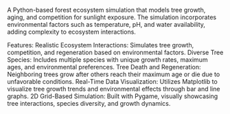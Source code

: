 A Python-based forest ecosystem simulation that models tree growth, aging, and competition for sunlight exposure. The simulation incorporates environmental factors such as temperature, pH, and water availability, adding complexity to ecosystem interactions.

Features:
Realistic Ecosystem Interactions: Simulates tree growth, competition, and regeneration based on environmental factors.
Diverse Tree Species: Includes multiple species with unique growth rates, maximum ages, and environmental preferences.
Tree Death and Regeneration: Neighboring trees grow after others reach their maximum age or die due to unfavorable conditions.
Real-Time Data Visualization: Utilizes Matplotlib to visualize tree growth trends and environmental effects through bar and line graphs.
2D Grid-Based Simulation: Built with Pygame, visually showcasing tree interactions, species diversity, and growth dynamics.
